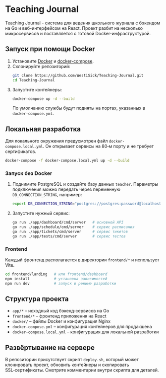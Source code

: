 # Teaching Journal 

Teaching Journal - система для ведения школьного журнала с бэкендом на Go и веб-интерфейсом на React. Проект разбит на несколько микросервисов и поставляется с готовой Docker-инфраструктурой.

## Запуск при помощи Docker

1. Установите [Docker](https://docs.docker.com/get-docker/) и [docker-compose](https://docs.docker.com/compose/).
2. Склонируйте репозиторий:
   ```bash
   git clone https://github.com/WestiSick/Teaching-Journal.git
   cd Teaching-Journal
   ```
3. Запустите контейнеры:
   ```bash
   docker-compose up -d --build
   ```
   По умолчанию службы будут подняты на портах, указанных в `docker-compose.yml`.

## Локальная разработка

Для локального окружения предусмотрен файл `docker-compose.local.yml`. Он открывает сервисы на 80‑м порту и не требует сертификатов.

```bash
docker-compose -f docker-compose.local.yml up -d --build
```

### Запуск без Docker

1. Поднимите PostgreSQL и создайте базу данных `teacher`. Параметры подключения можно передать через переменную `DB_CONNECTION_STRING`, например:
   ```bash
   export DB_CONNECTION_STRING="postgres://postgres:password@localhost:5432/teacher?sslmode=disable"
   ```
2. Запустите нужный сервис:
   ```bash
   go run ./app/dashboard/cmd/server   # основной API
   go run ./app/schedule/cmd/server    # сервис расписания
   go run ./app/tickets/cmd/server     # сервис тикетов
   go run ./app/tests/cmd/server       # сервис тестов
   ```

### Frontend

Каждый фронтенд располагается в директории `frontend/*` и использует Vite.

```bash
cd frontend/landing   # или frontend/dashboard
npm install           # установка зависимостей
npm run dev           # запуск в режиме разработки
```

## Структура проекта

- `app/*` – исходный код бэкенд‑сервисов на Go
- `frontend/*` – фронтенд приложения на React
- `docker/` – файлы Docker и конфигурация Nginx
- `docker-compose.yml` – конфигурация контейнеров для продакшена
- `docker-compose.local.yml` – конфигурация для локальной разработки

## Развёртывание на сервере

В репозитории присутствует скрипт `deploy.sh`, который может клонировать проект, обновить контейнеры и скопировать SSL‑сертификаты. Смотрите комментарии внутри скрипта для деталей.